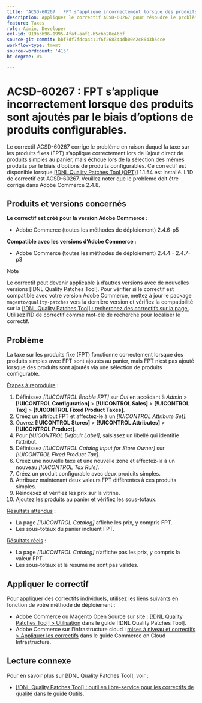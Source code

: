 ```yaml
---
title: 'ACSD-60267 : FPT s’applique incorrectement lorsque des produits sont ajoutés par le biais d’options de produits configurables.'
description: Appliquez le correctif ACSD-60267 pour résoudre le problème Adobe Commerce en raison duquel la taxe sur les produits fixes (FPT) s’applique correctement lors de l’ajout direct de produits simples au panier, mais échoue lors de la sélection des mêmes produits par le biais d’options de produits configurables.
feature: Taxes
role: Admin, Developer
exl-id: 919b3b96-1995-4faf-aaf1-b5cbb20e46bf
source-git-commit: bbf7df7fdca4c11f6f268344db00e2c8643b5dce
workflow-type: tm+mt
source-wordcount: '415'
ht-degree: 0%

---
```


# ACSD-60267 : FPT s’applique incorrectement lorsque des produits sont ajoutés par le biais d’options de produits configurables.

Le correctif ACSD-60267 corrige le problème en raison duquel la taxe sur les produits fixes (FPT) s’applique correctement lors de l’ajout direct de produits simples au panier, mais échoue lors de la sélection des mêmes produits par le biais d’options de produits configurables. Ce correctif est disponible lorsque [[!DNL Quality Patches Tool (QPT)]](https://experienceleague.adobe.com/docs/commerce-operations/tools/quality-patches-tool/usage.html?lang=fr) 1.1.54 est installé. L’ID de correctif est ACSD-60267. Veuillez noter que le problème doit être corrigé dans Adobe Commerce 2.4.8.

## Produits et versions concernés

**Le correctif est créé pour la version Adobe Commerce :**

* Adobe Commerce (toutes les méthodes de déploiement) 2.4.6-p5

**Compatible avec les versions d’Adobe Commerce :**

* Adobe Commerce (toutes les méthodes de déploiement) 2.4.4 - 2.4.7-p3

>[!NOTE]
>
>Le correctif peut devenir applicable à d’autres versions avec de nouvelles versions [!DNL Quality Patches Tool]. Pour vérifier si le correctif est compatible avec votre version Adobe Commerce, mettez à jour le package `magento/quality-patches` vers la dernière version et vérifiez la compatibilité sur la [[!DNL Quality Patches Tool] : recherchez des correctifs sur la page ](https://experienceleague.adobe.com/tools/commerce-quality-patches/index.html?lang=fr). Utilisez l’ID de correctif comme mot-clé de recherche pour localiser le correctif.

## Problème

La taxe sur les produits fixe (FPT) fonctionne correctement lorsque des produits simples avec FPT sont ajoutés au panier, mais FPT n’est pas ajouté lorsque des produits sont ajoutés via une sélection de produits configurable.

<u>Étapes à reproduire</u> :

1. Définissez *[!UICONTROL Enable FPT]* sur *Oui* en accédant à *Admin* > **[!UICONTROL Configuration]** > **[!UICONTROL Sales]** > **[!UICONTROL Tax]** > **[!UICONTROL Fixed Product Taxes]**.
1. Créez un attribut FPT et affectez-le à un *[!UICONTROL Attribute Set]*.
1. Ouvrez **[!UICONTROL Stores]** > **[!UICONTROL Attributes]** > **[!UICONTROL Product]**.
1. Pour *[!UICONTROL Default Label]*, saisissez un libellé qui identifie l’attribut.
1. Définissez *[!UICONTROL Catalog Input for Store Owner]* sur *[!UICONTROL Fixed Product Tax]*.
1. Créez une nouvelle taxe et une nouvelle zone et affectez-la à un nouveau *[!UICONTROL Tax Rule]*.
1. Créez un produit configurable avec deux produits simples.
1. Attribuez maintenant deux valeurs FPT différentes à ces produits simples.
1. Réindexez et vérifiez les prix sur la vitrine.
1. Ajoutez les produits au panier et vérifiez les sous-totaux.

<u>Résultats attendus</u> :

* La page *[!UICONTROL Catalog]* affiche les prix, y compris FPT.
* Les sous-totaux du panier incluent FPT.

<u>Résultats réels</u> :

* La page *[!UICONTROL Catalog]* n’affiche pas les prix, y compris la valeur FPT.
* Les sous-totaux et le résumé ne sont pas valides.

## Appliquer le correctif

Pour appliquer des correctifs individuels, utilisez les liens suivants en fonction de votre méthode de déploiement :

* Adobe Commerce ou Magento Open Source sur site : [[!DNL Quality Patches Tool] > Utilisation](/help/tools/quality-patches-tool/usage.md) dans le guide [!DNL Quality Patches Tool].
* Adobe Commerce sur l’infrastructure cloud : [mises à niveau et correctifs > Appliquer les correctifs](https://experienceleague.adobe.com/docs/commerce-cloud-service/user-guide/develop/upgrade/apply-patches.html?lang=fr) dans le guide Commerce on Cloud Infrastructure.

## Lecture connexe

Pour en savoir plus sur [!DNL Quality Patches Tool], voir :

* [[!DNL Quality Patches Tool] : outil en libre-service pour les correctifs de qualité ](/help/tools/quality-patches-tool/quality-patches-tool-to-self-serve-quality-patches.md) dans le guide Outils.

